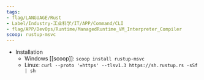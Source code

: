 ```yaml
---
tags:
- flag/LANGUAGE/Rust
- Label/Industry-工业科学/IT/APP/Command/CLI
- flag/APP/DevOps/Runtime/ManagedRuntime_VM_Interpreter_Compiler
scoop: rustup-msvc
---
```


- Installation
    * Windows [[scoop]]: `scoop install rustup-msvc`
    * Linux: `curl --proto '=https' --tlsv1.3 https://sh.rustup.rs -sSf | sh`
